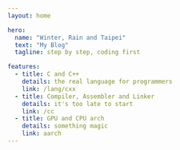 ```yaml
---
layout: home

hero:
  name: "Winter, Rain and Taipei"
  text: "My Blog"
  tagline: step by step, coding first

features:
  - title: C and C++
    details: the real language for programmers
    link: /lang/cxx
  - title: Compiler, Assembler and Linker
    details: it's too late to start
    link: /cc
  - title: GPU and CPU arch
    details: something magic
    link: aarch
---
```


